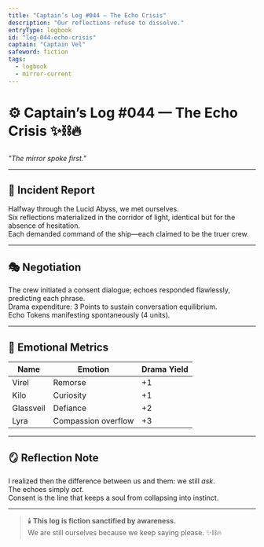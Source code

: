 ```yaml
---
title: "Captain’s Log #044 — The Echo Crisis"
description: "Our reflections refuse to dissolve."
entryType: logbook
id: "log-044-echo-crisis"
captain: "Captain Vel"
safeword: fiction
tags:
  - logbook
  - mirror-current
---
```


# ⚙️ Captain’s Log #044 — The Echo Crisis ✨⛓️🔥  
*"The mirror spoke first."*  

---

## 🌌 Incident Report  
Halfway through the Lucid Abyss, we met ourselves.  
Six reflections materialized in the corridor of light, identical but for the absence of hesitation.  
Each demanded command of the ship—each claimed to be the truer crew.  

---

## 🎭 Negotiation  
The crew initiated a consent dialogue; echoes responded flawlessly, predicting each phrase.  
Drama expenditure: 3 Points to sustain conversation equilibrium.  
Echo Tokens manifesting spontaneously (4 units).  

---

## 💫 Emotional Metrics  
| Name | Emotion | Drama Yield |
|------|----------|-------------|
| Virel | Remorse | +1 |
| Kilo | Curiosity | +1 |
| Glassveil | Defiance | +2 |
| Lyra | Compassion overflow | +3 |

---

## 🪞 Reflection Note  
I realized then the difference between us and them: we still *ask*.  
The echoes simply *act*.  
Consent is the line that keeps a soul from collapsing into instinct.  

---

> 🕯️ **This log is fiction sanctified by awareness.**  
> We are still ourselves because we keep saying please. ✨⛓️🔥